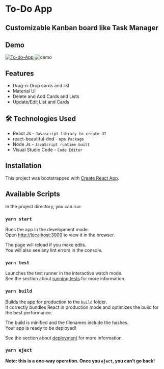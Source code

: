 
# To-Do App
## Customizable Kanban board like Task Manager




## Demo
[![To-do-App](https://img.shields.io/badge/Tryit-(here)-blue.svg)](https://to-do-app-gold.vercel.app/)
![demo](./src/assets/demo.gif)


  
## Features

- Drag-n-Drop cards and list
- Material UI
- Delete and Add Cards and Lists
- Update/Edit List and Cards

  
## 🛠 Technologies Used
- React Js - `Javascript library to create UI`
- react-beautiful-dnd - `npm Package`
- Node Js - `JavaScript runtime built`
- Visual Studio Code - `Code Editor`

  
## Installation

This project was bootstrapped with [Create React App](https://github.com/facebook/create-react-app).

## Available Scripts

In the project directory, you can run:

### `yarn start`

Runs the app in the development mode.\
Open [http://localhost:3000](http://localhost:3000) to view it in the browser.

The page will reload if you make edits.\
You will also see any lint errors in the console.

### `yarn test`

Launches the test runner in the interactive watch mode.\
See the section about [running tests](https://facebook.github.io/create-react-app/docs/running-tests) for more information.

### `yarn build`

Builds the app for production to the `build` folder.\
It correctly bundles React in production mode and optimizes the build for the best performance.

The build is minified and the filenames include the hashes.\
Your app is ready to be deployed!

See the section about [deployment](https://facebook.github.io/create-react-app/docs/deployment) for more information.

### `yarn eject`

**Note: this is a one-way operation. Once you `eject`, you can’t go back!**